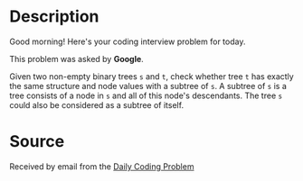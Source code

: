 # Description

Good morning! Here's your coding interview problem for today.

This problem was asked by **Google**.

Given two non-empty binary trees `s` and `t`, check whether tree `t` has exactly the same structure and node values with a subtree of `s`. A subtree of `s` is a tree consists of a node in `s` and all of this node's descendants. The tree `s` could also be considered as a subtree of itself.

# Source

Received by email from the [Daily Coding Problem](https://www.dailycodingproblem.com)

